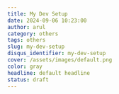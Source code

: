 ```yaml
---
title: My Dev Setup
date: 2024-09-06 10:23:00
author: arul
category: others
tags: others
slug: my-dev-setup
disqus_identifier: my-dev-setup
cover: /assets/images/default.png
color: gray
headline: default headline
status: draft
---
```


